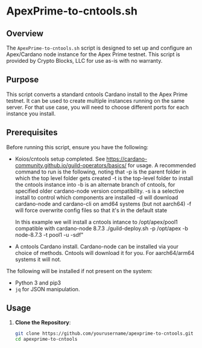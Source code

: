 # ApexPrime-to-cntools.sh

## Overview

The `ApexPrime-to-cntools.sh` script is designed to set up and configure an Apex/Cardano node instance for the Apex Prime testnet. This script is provided by Crypto Blocks, LLC for use as-is with no warranty.

## Purpose

This script converts a standard cntools Cardano install to the Apex Prime testnet. It can be used to create multiple instances running on the same server. For that use case, you will need to choose different ports for each instance you install.

## Prerequisites

Before running this script, ensure you have the following:

- Koios/cntools setup completed.
  See https://cardano-community.github.io/guild-operators/basics/ for usage. A recommended command to run is the following, noting that
  -p is the parent folder in which the top level folder gets created
  -t is the top-level folder to install the cntools instance into
  -b is an alternate branch of cntools, for specified older cardano-node version compatibility.
  -s is a selective install to control which components are installed
  -d will download cardano-node and cardano-cli on amd64 systems (but not aarch64)
  -f will force overwrite config files so that it's in the default state
  
  In this example we will install a cntools intance to /opt/apex/pool1 compatible with cardano-node 8.7.3
  ./guild-deploy.sh -p /opt/apex -b node-8.7.3 -t pool1 -u -sdf"


- A cntools Cardano install.
  Cardano-node can be installed via your choice of methods. Cntools will download it for you. For aarch64/arm64 systems it will not.

The following will be installed if not present on the system:
- Python 3 and pip3
- `jq` for JSON manipulation.

## Usage

1. **Clone the Repository**:
   ```bash
   git clone https://github.com/yourusername/apexprime-to-cntools.git
   cd apexprime-to-cntools
   